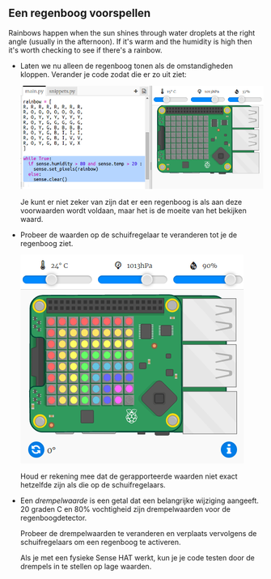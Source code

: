 ## Een regenboog voorspellen

Rainbows happen when the sun shines through water droplets at the right angle (usually in the afternoon). If it's warm and the humidity is high then it's worth checking to see if there's a rainbow.

+ Laten we nu alleen de regenboog tonen als de omstandigheden kloppen. Verander je code zodat die er zo uit ziet:
    
    ![schermafbeelding](images/rainbow-check.png)
    
    Je kunt er niet zeker van zijn dat er een regenboog is als aan deze voorwaarden wordt voldaan, maar het is de moeite van het bekijken waard.

+ Probeer de waarden op de schuifregelaar te veranderen tot je de regenboog ziet.
    
    ![schermafbeelding](images/rainbow-trigger.png)
    
    Houd er rekening mee dat de gerapporteerde waarden niet exact hetzelfde zijn als die op de schuifregelaars.

+ Een *drempelwaarde* is een getal dat een belangrijke wijziging aangeeft. 20 graden C en 80% vochtigheid zijn drempelwaarden voor de regenboogdetector.
    
    Probeer de drempelwaarden te veranderen en verplaats vervolgens de schuifregelaars om een regenboog te activeren.
    
    Als je met een fysieke Sense HAT werkt, kun je je code testen door de drempels in te stellen op lage waarden.